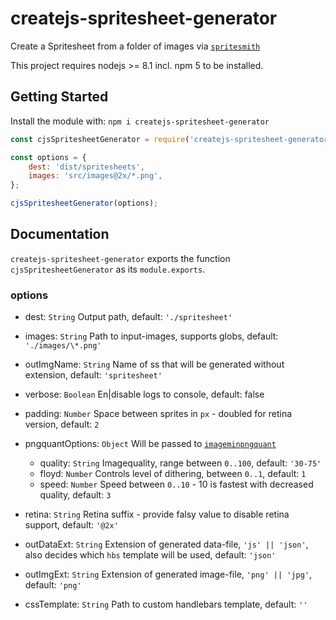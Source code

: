 # createjs-spritesheet-generator
Create a Spritesheet from a folder of images via [`spritesmith`](https://github.com/Ensighten/spritesmith)

This project requires nodejs >= 8.1 incl. npm 5 to be installed.

## Getting Started
Install the module with: `npm i createjs-spritesheet-generator`

```js
const cjsSpritesheetGenerator = require('createjs-spritesheet-generator');

const options = {
    dest: 'dist/spritesheets',
    images: 'src/images@2x/*.png',
};

cjsSpritesheetGenerator(options);
```

## Documentation
`createjs-spritesheet-generator` exports the function `cjsSpritesheetGenerator` as its `module.exports`.

### options

- dest: `String` Output path, default: `'./spritesheet'`
- images: `String` Path to input-images, supports globs, default: `'./images/\*.png'`
- outImgName: `String` Name of ss that will be generated without extension, default: `'spritesheet'`
- verbose: `Boolean` En|disable logs to console, default: false
- padding: `Number` Space between sprites in `px` - doubled for retina version, default: `2`
- pngquantOptions: `Object` Will be passed to [`imageminpngquant`](https://github.com/imagemin/imagemin-pngquant)
    - quality: `String` Imagequality, range between `0..100`, default: `'30-75'`
    - floyd: `Number` Controls level of dithering, between `0..1`, default: `1`
    - speed: `Number` Speed between `0..10` - 10 is fastest with decreased quality, default: `3`

- retina: `String` Retina suffix - provide falsy value to disable retina support, default: `'@2x'`
- outDataExt: `String` Extension of generated data-file, `'js' || 'json'`, also decides which `hbs` template will be used, default: `'json'`

- outImgExt: `String` Extension of generated image-file, `'png' || 'jpg'`, default: `'png'`
- cssTemplate: `String` Path to custom handlebars template, default: `''`
